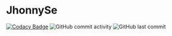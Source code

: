 # JhonnySe  
[![Codacy Badge](https://api.codacy.com/project/badge/Grade/8ce5a835f2be466a867219d9cf70e363)](https://www.codacy.com/manual/JhonnyLi/JhonnySe?utm_source=github.com&amp;utm_medium=referral&amp;utm_content=JhonnyLi/JhonnySe&amp;utm_campaign=Badge_Grade)
![GitHub commit activity](https://img.shields.io/github/commit-activity/m/jhonnyli/JhonnySe)
![GitHub last commit](https://img.shields.io/github/last-commit/jhonnyli/JhonnySe)

